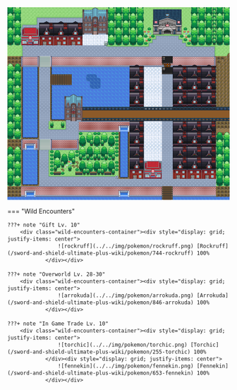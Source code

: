 <img src="../../img/routes/Motostoke.png" alt="Motostoke"/>

=== "Wild Encounters"


	???+ note "Gift Lv. 10"
		<div class="wild-encounters-container"><div style="display: grid; justify-items: center">
                    ![rockruff](../../img/pokemon/rockruff.png) [Rockruff](/sword-and-shield-ultimate-plus-wiki/pokemon/744-rockruff) 100%
                </div></div>

	???+ note "Overworld Lv. 28-30"
		<div class="wild-encounters-container"><div style="display: grid; justify-items: center">
                    ![arrokuda](../../img/pokemon/arrokuda.png) [Arrokuda](/sword-and-shield-ultimate-plus-wiki/pokemon/846-arrokuda) 100%
                </div></div>

	???+ note "In Game Trade Lv. 10"
		<div class="wild-encounters-container"><div style="display: grid; justify-items: center">
                    ![torchic](../../img/pokemon/torchic.png) [Torchic](/sword-and-shield-ultimate-plus-wiki/pokemon/255-torchic) 100%
                </div><div style="display: grid; justify-items: center">
                    ![fennekin](../../img/pokemon/fennekin.png) [Fennekin](/sword-and-shield-ultimate-plus-wiki/pokemon/653-fennekin) 100%
                </div></div>




